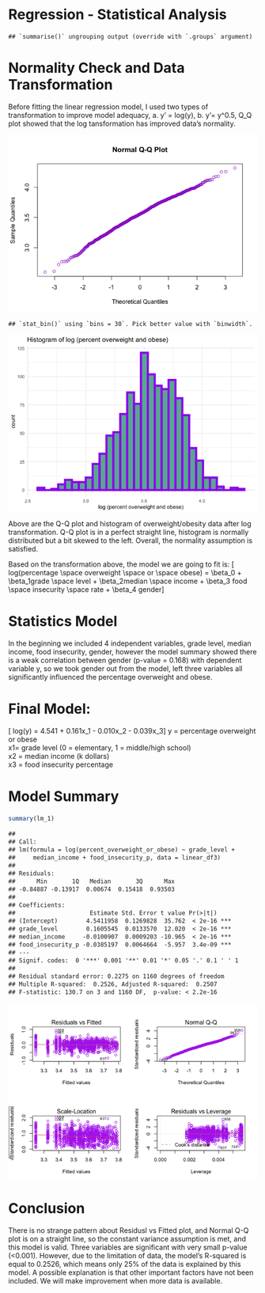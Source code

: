 Regression - Statistical Analysis
================

    ## `summarise()` ungrouping output (override with `.groups` argument)

# Normality Check and Data Transformation

Before fitting the linear regression model, I used two types of
transformation to improve model adequacy, a. y’ = log(y), b. y’= y^0.5,
Q\_Q plot showed that the log tansformation has improved data’s
normality.

<img src="regression_xm_files/figure-gfm/unnamed-chunk-6-1.png" style="display: block; margin: auto;" />

    ## `stat_bin()` using `bins = 30`. Pick better value with `binwidth`.

<img src="regression_xm_files/figure-gfm/unnamed-chunk-6-2.png" style="display: block; margin: auto;" />

Above are the Q-Q plot and histogram of overweight/obesity data after
log transformation. Q-Q plot is in a perfect straight line, histogram is
normally distributed but a bit skewed to the left. Overall, the
normality assumption is satisfied.

Based on the transformation above, the model we are going to fit is:
\[ log(percentage \space overweight \space or \space obese) = \beta_0 + \beta_1grade \space level + \beta_2median \space income + \beta_3 food \space insecurity \space rate + \beta_4 gender\]

# Statistics Model

In the beginning we included 4 independent variables, grade level,
median income, food insecurity, gender, however the model summary showed
there is a weak correlation between gender (p-value = 0.168) with
dependent variable y, so we took gender out from the model, left three
variables all significantly influenced the percentage overweight and
obese.

# Final Model:

\[ log(y) = 4.541 + 0.161x_1 - 0.010x_2 - 0.039x_3\] y = percentage
overweight or obese  
x1= grade level (0 = elementary, 1 = middle/high school)  
x2 = median income (k dollars)  
x3 = food insecurity percentage

# Model Summary

``` r
summary(lm_1)
```

    ## 
    ## Call:
    ## lm(formula = log(percent_overweight_or_obese) ~ grade_level + 
    ##     median_income + food_insecurity_p, data = linear_df3)
    ## 
    ## Residuals:
    ##      Min       1Q   Median       3Q      Max 
    ## -0.84887 -0.13917  0.00674  0.15418  0.93503 
    ## 
    ## Coefficients:
    ##                     Estimate Std. Error t value Pr(>|t|)    
    ## (Intercept)        4.5411958  0.1269828  35.762  < 2e-16 ***
    ## grade_level        0.1605545  0.0133570  12.020  < 2e-16 ***
    ## median_income     -0.0100907  0.0009203 -10.965  < 2e-16 ***
    ## food_insecurity_p -0.0385197  0.0064664  -5.957  3.4e-09 ***
    ## ---
    ## Signif. codes:  0 '***' 0.001 '**' 0.01 '*' 0.05 '.' 0.1 ' ' 1
    ## 
    ## Residual standard error: 0.2275 on 1160 degrees of freedom
    ## Multiple R-squared:  0.2526, Adjusted R-squared:  0.2507 
    ## F-statistic: 130.7 on 3 and 1160 DF,  p-value: < 2.2e-16

<img src="regression_xm_files/figure-gfm/unnamed-chunk-9-1.png" style="display: block; margin: auto;" />

# Conclusion

There is no strange pattern about Residusl vs Fitted plot, and Normal
Q-Q plot is on a straight line, so the constant variance assumption is
met, and this model is valid. Three variables are significant with very
small p-value (\<0.001). However, due to the limitation of data, the
model’s R-squared is equal to 0.2526, which means only 25% of the data
is explained by this model. A possible explanation is that other
important factors have not been included. We will make improvement when
more data is available.
